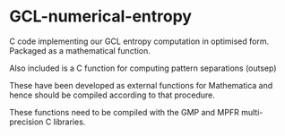 GCL-numerical-entropy
=====================

C code implementing our GCL entropy computation in optimised form. Packaged as a mathematical function.

Also included is a C function for computing pattern separations (outsep)

These have been developed as external functions for Mathematica and hence should be compiled according to that procedure. 

These functions need to be compiled with the GMP and MPFR multi-precision C libraries.


